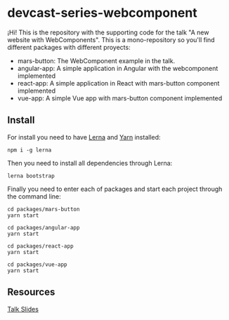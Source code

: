 # devcast-series-webcomponent
¡Hi! 
This is the repository with the supporting code for the talk "A new website with WebComponents".
This is a mono-repository so you'll find different packages with different proyects:
* mars-button: The WebComponent example in the talk.
* angular-app: A simple application in Angular with the webcomponent implemented
* react-app: A simple application in React with mars-button component implemented
* vue-app: A simple Vue app with mars-button component implemented

## Install
For install you need to have [Lerna](https://github.com/lerna/lerna) and [Yarn](https://yarnpkg.com/) installed:
```
npm i -g lerna
```
Then you need to install all dependencies through Lerna:
```
lerna bootstrap
```

Finally you need to enter each of packages and start each project through the command line:
```
cd packages/mars-button
yarn start

cd packages/angular-app
yarn start

cd packages/react-app
yarn start

cd packages/vue-app
yarn start
```

## Resources
[Talk Slides](https://slides.com/marsgotta/una-nueva-web-con-webcomponents)
